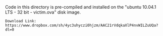 Code in this directory is pre-compiled and installed on the "ubuntu 10.04.1 LTS - 32 bit - victim.ova" disk image.
```
Download Link: https://www.dropbox.com/sh/4yc3uhyczi0hjzm/AAC21rVdqkaXlP4nvWILZuUQa?dl=0
```
